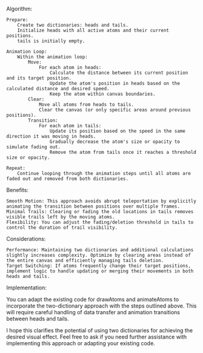 Algorithm:

    Prepare:
        Create two dictionaries: heads and tails.
        Initialize heads with all active atoms and their current positions.
        tails is initially empty.

    Animation Loop:
        Within the animation loop:
            Move:
                For each atom in heads:
                    Calculate the distance between its current position and its target position.
                    Update the atom's position in heads based on the calculated distance and desired speed.
                    Keep the atom within canvas boundaries.
            Clear:
                Move all atoms from heads to tails.
                Clear the canvas (or only specific areas around previous positions).
            Transition:
                For each atom in tails:
                    Update its position based on the speed in the same direction it was moving in heads.
                    Gradually decrease the atom's size or opacity to simulate fading out.
                    Remove the atom from tails once it reaches a threshold size or opacity.

    Repeat:
        Continue looping through the animation steps until all atoms are faded out and removed from both dictionaries.

Benefits:

    Smooth Motion: This approach avoids abrupt teleportation by explicitly animating the transition between positions over multiple frames.
    Minimal Trails: Clearing or fading the old locations in tails removes visible trails left by the moving atoms.
    Flexibility: You can adjust the fading/deletion threshold in tails to control the duration of trail visibility.

Considerations:

    Performance: Maintaining two dictionaries and additional calculations slightly increases complexity. Optimize by clearing areas instead of the entire canvas and efficiently managing tails deletion.
    Target Switching: If atoms frequently change their target positions, implement logic to handle updating or merging their movements in both heads and tails.

Implementation:

You can adapt the existing code for drawAtoms and animateAtoms to incorporate the two-dictionary approach with the steps outlined above. This will require careful handling of data transfer and animation transitions between heads and tails.

I hope this clarifies the potential of using two dictionaries for achieving the desired visual effect. Feel free to ask if you need further assistance with implementing this approach or adapting your existing code.